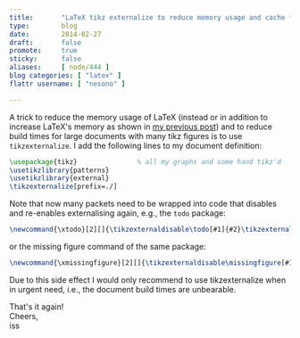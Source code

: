 ```yaml
---
title:       "LaTeX tikz externalize to reduce memory usage and cache figures"
type:        blog
date:        2014-02-27
draft:       false
promote:     true
sticky:      false
aliases:     [ node/444 ]
blog categories: [ "latex" ]
flattr username: [ "nesono" ]

---
```


<!--more-->
A trick to reduce the memory usage of LaTeX (instead or in addition to increase LaTeX's memory as shown in [my previous post][1]) and to reduce build times for large documents with many tikz figures is to use `tikzexternalize`.
I add the following lines to my document definition:
<!--break-->

```tex
\usepackage{tikz}               % all my graphs and some hand tikz'd
\usetikzlibrary{patterns}
\usetikzlibrary{external}
\tikzexternalize[prefix=./]
```

Note that now many packets need to be wrapped into code that disables and re-enables externalising again, e.g., the `todo` package:

```tex
\newcommand{\xtodo}[2][]{\tikzexternaldisable\todo[#1]{#2}\tikzexternalenable}
```

or the missing figure command of the same package:

```tex
\newcommand{\xmissingfigure}[2][]{\tikzexternaldisable\missingfigure[#1]{#2}\tikzexternalenable}
```

Due to this side effect I would only recommend to use tikzexternalize when in urgent need, i.e., the document build times are unbearable.

That's it again!  
Cheers,  
iss

[1]: https://www.nesono.com/node/443 "LaTeX Tikz Main_memory Problems On OS X"
